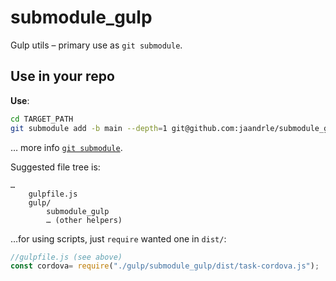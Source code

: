 # submodule_gulp
Gulp utils – primary use as `git submodule`.

## Use in your repo
**Use**:
```bash
cd TARGET_PATH
git submodule add -b main --depth=1 git@github.com:jaandrle/submodule_gulp.git
```
… more info [`git submodule`](https://gist.github.com/jaandrle/b4836d72b63a3eefc6126d94c683e5b3).

Suggested file tree is:
```
…
    gulpfile.js
    gulp/
        submodule_gulp
        … (other helpers)
```
…for using scripts, just `require` wanted one in `dist/`:
```javascript
//gulpfile.js (see above)
const cordova= require("./gulp/submodule_gulp/dist/task-cordova.js");
```
